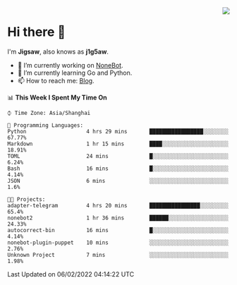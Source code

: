 <a href="#">
  <img align="right" src="https://github-readme-stats.vercel.app/api?username=j1g5awi&count_private=true&show_icons=true&title_color=80070B&text_color=B3B3B3&bg_color=212121&icon_color=80070B" />
</a>

# Hi there 👋

I'm **Jigsaw**, also knows as **j1g5aw**.

- 🔭 I’m currently working on [NoneBot](https://github.com/nonebot).
- 🌱 I’m currently learning Go and Python.
- 📫 How to reach me: [Blog](https://blog.maddestroyer.xyz/).

<!--START_SECTION:waka-->
📊 **This Week I Spent My Time On** 

```text
⌚︎ Time Zone: Asia/Shanghai

💬 Programming Languages: 
Python                   4 hrs 29 mins       █████████████████░░░░░░░░   67.77% 
Markdown                 1 hr 15 mins        ████░░░░░░░░░░░░░░░░░░░░░   18.91% 
TOML                     24 mins             █░░░░░░░░░░░░░░░░░░░░░░░░   6.24% 
Bash                     16 mins             █░░░░░░░░░░░░░░░░░░░░░░░░   4.14% 
JSON                     6 mins              ░░░░░░░░░░░░░░░░░░░░░░░░░   1.6%

🐱‍💻 Projects: 
adapter-telegram         4 hrs 20 mins       ████████████████░░░░░░░░░   65.4% 
nonebot2                 1 hr 36 mins        ██████░░░░░░░░░░░░░░░░░░░   24.33% 
autocorrect-bin          16 mins             █░░░░░░░░░░░░░░░░░░░░░░░░   4.14% 
nonebot-plugin-puppet    10 mins             ░░░░░░░░░░░░░░░░░░░░░░░░░   2.76% 
Unknown Project          7 mins              ░░░░░░░░░░░░░░░░░░░░░░░░░   1.98%

```


 Last Updated on 06/02/2022 04:14:22 UTC
<!--END_SECTION:waka-->
